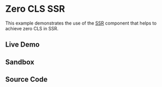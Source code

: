# Zero CLS SSR

This example demonstrates the use of the
[SSR](</documentation#Server-SideRendering(SSR)_SSRComponent>) component that
helps to achieve zero CLS in SSR.

## Live Demo

<ZeroCLSSSRExample />

## Sandbox

<StackBlitzLink href="github/igordanchenko/react-photo-album/tree/main/examples/zero-cls-ssr" file="components/PhotoGallery.tsx" title="react-photo-album-zero-cls-ssr" description="react-photo-album zero cls ssr" />

## Source Code

<GitHubLink suffix="zero-cls-ssr" />
